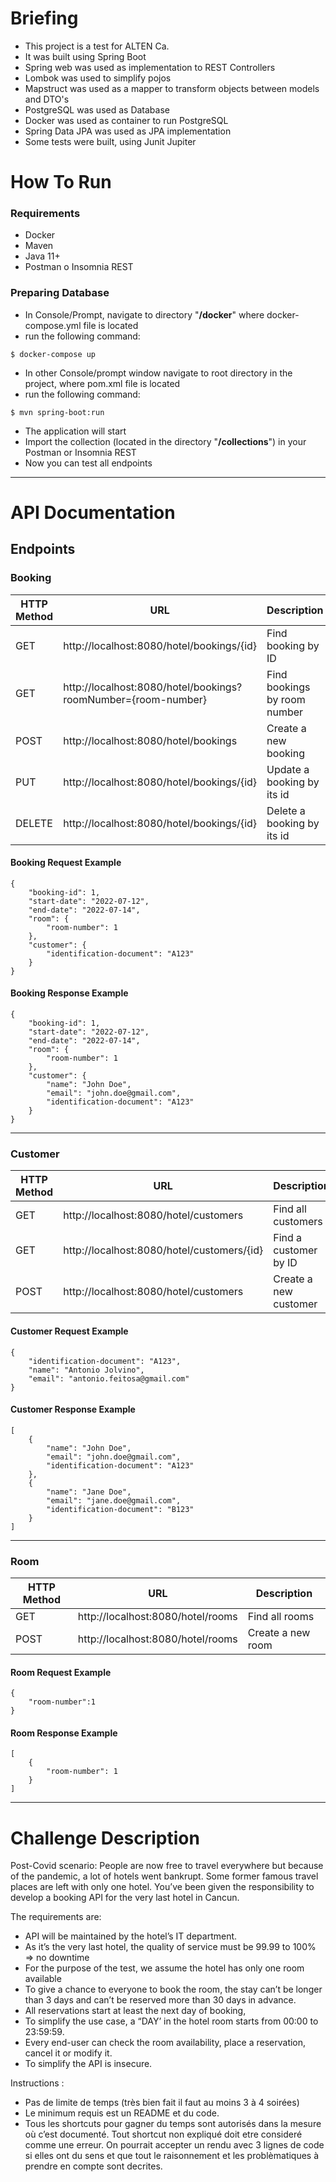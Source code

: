 # Briefing

* This project is a test for ALTEN Ca.
* It was built using Spring Boot
* Spring web was used as implementation to REST Controllers
* Lombok was used to simplify pojos
* Mapstruct was used as a mapper to transform objects between models and DTO's
* PostgreSQL was used as Database
* Docker was used as container to run PostgreSQL
* Spring Data JPA was used as JPA implementation
* Some tests were built, using Junit Jupiter

# How To Run

### Requirements

* Docker
* Maven
* Java 11+
* Postman o Insomnia REST

### Preparing Database

* In Console/Prompt, navigate to directory "**/docker**" where docker-compose.yml file is located
* run the following command:

``` 
$ docker-compose up 
```

* In other Console/prompt window navigate to root directory in the project, where pom.xml file is located
* run the following command:

``` 
$ mvn spring-boot:run 
```

* The application will start
* Import the collection (located in the directory "**/collections**") in your Postman or Insomnia REST
* Now you can test all endpoints

---

# API Documentation

## Endpoints

### Booking

| HTTP Method | URL                                                           | Description                  |
|-------------|---------------------------------------------------------------|------------------------------|
| GET         | http://localhost:8080/hotel/bookings/{id}                     | Find booking by ID           |
| GET         | http://localhost:8080/hotel/bookings?roomNumber={room-number} | Find bookings by room number |
| POST        | http://localhost:8080/hotel/bookings                          | Create a new booking         |
| PUT         | http://localhost:8080/hotel/bookings/{id}                     | Update a booking by its id   |
| DELETE      | http://localhost:8080/hotel/bookings/{id}                     | Delete a booking by its id   |

#### Booking Request Example

```
{
	"booking-id": 1,
	"start-date": "2022-07-12",
	"end-date": "2022-07-14",
	"room": {
		"room-number": 1
	},
	"customer": {
		"identification-document": "A123"
	}
}
```

#### Booking Response Example

```
{
	"booking-id": 1,
	"start-date": "2022-07-12",
	"end-date": "2022-07-14",
	"room": {
		"room-number": 1
	},
	"customer": {
		"name": "John Doe",
		"email": "john.doe@gmail.com",
		"identification-document": "A123"
	}
}
```

---

### Customer

| HTTP Method | URL                                        | Description           |
|-------------|--------------------------------------------|-----------------------|
| GET         | http://localhost:8080/hotel/customers      | Find all customers    |
| GET         | http://localhost:8080/hotel/customers/{id} | Find a customer by ID |
| POST        | http://localhost:8080/hotel/customers      | Create a new customer |

#### Customer Request Example

```
{
	"identification-document": "A123",
	"name": "Antonio Jolvino",
	"email": "antonio.feitosa@gmail.com" 
}
```

#### Customer Response Example

```
[
	{
		"name": "John Doe",
		"email": "john.doe@gmail.com",
		"identification-document": "A123"
	},
	{
		"name": "Jane Doe",
		"email": "jane.doe@gmail.com",
		"identification-document": "B123"
	}
]
```

---

### Room

| HTTP Method | URL                               | Description       |
|-------------|-----------------------------------|-------------------|
| GET         | http://localhost:8080/hotel/rooms | Find all rooms    |
| POST        | http://localhost:8080/hotel/rooms | Create a new room |

#### Room Request Example

```
{
	"room-number":1
}
```

#### Room Response Example

```
[
	{
		"room-number": 1
	}
]
```

---

# Challenge Description

Post-Covid scenario:
People are now free to travel everywhere but because of the pandemic, a lot of hotels went bankrupt. Some former famous
travel places are left with only one hotel.
You’ve been given the responsibility to develop a booking API for the very last hotel in Cancun.

The requirements are:

* API will be maintained by the hotel’s IT department.
* As it’s the very last hotel, the quality of service must be 99.99 to 100% => no downtime
* For the purpose of the test, we assume the hotel has only one room available
* To give a chance to everyone to book the room, the stay can’t be longer than 3 days and can’t be reserved more than 30
  days in advance.
* All reservations start at least the next day of booking,
* To simplify the use case, a “DAY’ in the hotel room starts from 00:00 to 23:59:59.
* Every end-user can check the room availability, place a reservation, cancel it or modify it.
* To simplify the API is insecure.

Instructions :

* Pas de limite de temps (très bien fait il faut au moins 3 à 4 soirées)
* Le minimum requis est un README et du code.
* Tous les shortcuts pour gagner du temps sont autorisés dans la mesure où c’est documenté. Tout shortcut non expliqué
  doit etre consideré comme une erreur. On pourrait accepter un rendu avec 3 lignes de code si elles ont du sens et que
  tout le raisonnement et les problèmatiques à prendre en compte sont decrites.
